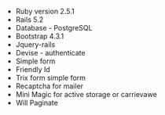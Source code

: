 
* Ruby version 2.5.1
* Rails 5.2
* Database - PostgreSQL
* Bootstrap 4.3.1
* Jquery-rails
* Devise - authenticate 
* Simple form 
* Friendly Id
* Trix form simple form
* Recaptcha for mailer
* Mini Magic for active storage or carrievawe
* Will Paginate